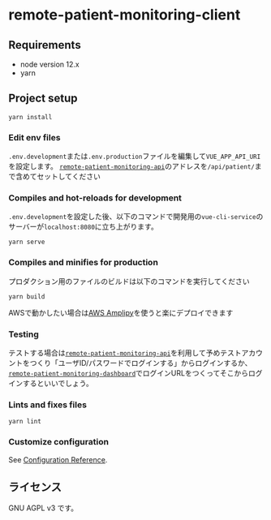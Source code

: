 # remote-patient-monitoring-client

## Requirements
- node version 12.x
- yarn

## Project setup
```
yarn install
```

### Edit env files
`.env.development`または`.env.production`ファイルを編集して`VUE_APP_API_URI`を設定します。
[`remote-patient-monitoring-api`](https://github.com/codeforjapan/remote-patient-monitoring-api/)のアドレスを`/api/patient/`まで含めてセットしてください

### Compiles and hot-reloads for development
`.env.development`を設定した後、以下のコマンドで開発用の`vue-cli-service`のサーバーが`localhost:8080`に立ち上がります。
```
yarn serve
```

### Compiles and minifies for production
プロダクション用のファイルのビルドは以下のコマンドを実行してください
```
yarn build
```

AWSで動かしたい場合は[AWS Amplipy](https://aws.amazon.com/jp/amplify/)を使うと楽にデプロイできます

### Testing
テストする場合は[`remote-patient-monitoring-api`](https://github.com/codeforjapan/remote-patient-monitoring-api/)を利用して予めテストアカウントをつくり「ユーザID/パスワードでログインする」からログインするか、
[`remote-patient-monitoring-dashboard`](https://github.com/codeforjapan/remote-patient-monitoring-dashboard)でログインURLをつくってそこからログインするといいでしょう。

### Lints and fixes files
```
yarn lint
```

### Customize configuration
See [Configuration Reference](https://cli.vuejs.org/config/).

## ライセンス

GNU AGPL v3 です。
